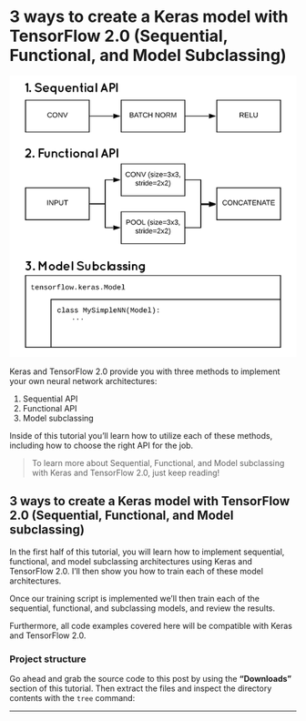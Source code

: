 
# 3 ways to create a Keras model with TensorFlow 2.0 (Sequential, Functional, and Model Subclassing)

![img-01]

Keras and TensorFlow 2.0 provide you with three methods to implement your own neural network architectures:

1. Sequential API
2. Functional API
3. Model subclassing

Inside of this tutorial you’ll learn how to utilize each of these methods, including how to choose the right API for the job.

> To learn more about Sequential, Functional, and Model subclassing with Keras and TensorFlow 2.0, just keep reading!

## 3 ways to create a Keras model with TensorFlow 2.0 (Sequential, Functional, and Model subclassing)

In the first half of this tutorial, you will learn how to implement sequential, functional, and model subclassing architectures using Keras and TensorFlow 2.0. I’ll then show you how to train each of these model architectures.

Once our training script is implemented we’ll then train each of the sequential, functional, and subclassing models, and review the results.

Furthermore, all code examples covered here will be compatible with Keras and TensorFlow 2.0.

### Project structure

Go ahead and grab the source code to this post by using the **“Downloads”** section of this tutorial. Then extract the files and inspect the directory contents with the `tree`  command:



-----------
[source]: https://www.pyimagesearch.com/2019/10/28/3-ways-to-create-a-keras-model-with-tensorflow-2-0-sequential-functional-and-model-subclassing/
[img-01]: ../images/keras_3_model_types_header.png